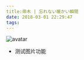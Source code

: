 ```yaml
---
title:帚木 | 忘れない暖かい瞬間
date: 2018-03-01 22:29:47
tags:
---
```

![avatar](http://m.qpic.cn/psb?/V10ZHE9M4DB6nN/KgOGMbba1Mxkd0bfe6x9rUcQpQEY8f7SM*zAEqzI8C0!/b/dFcBAAAAAAAA&bo=GwKEAAAAAAARB60!&rf=viewer_4)
* 测试图片功能